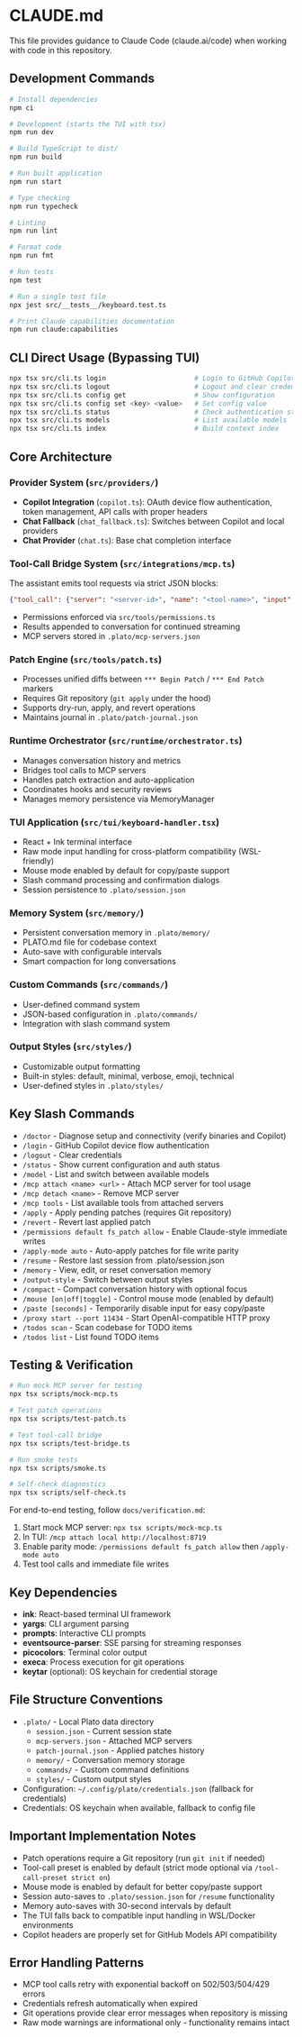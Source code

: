 # CLAUDE.md

This file provides guidance to Claude Code (claude.ai/code) when working with code in this repository.

## Development Commands

```bash
# Install dependencies
npm ci

# Development (starts the TUI with tsx)
npm run dev

# Build TypeScript to dist/
npm run build

# Run built application
npm run start

# Type checking
npm run typecheck

# Linting
npm run lint

# Format code
npm run fmt

# Run tests
npm test

# Run a single test file
npx jest src/__tests__/keyboard.test.ts

# Print Claude capabilities documentation
npm run claude:capabilities
```

## CLI Direct Usage (Bypassing TUI)

```bash
npx tsx src/cli.ts login                      # Login to GitHub Copilot
npx tsx src/cli.ts logout                     # Logout and clear credentials  
npx tsx src/cli.ts config get                 # Show configuration
npx tsx src/cli.ts config set <key> <value>   # Set config value
npx tsx src/cli.ts status                     # Check authentication status
npx tsx src/cli.ts models                     # List available models
npx tsx src/cli.ts index                      # Build context index
```

## Core Architecture

### Provider System (`src/providers/`)
- **Copilot Integration** (`copilot.ts`): OAuth device flow authentication, token management, API calls with proper headers
- **Chat Fallback** (`chat_fallback.ts`): Switches between Copilot and local providers
- **Chat Provider** (`chat.ts`): Base chat completion interface

### Tool-Call Bridge System (`src/integrations/mcp.ts`)
The assistant emits tool requests via strict JSON blocks:
```json
{"tool_call": {"server": "<server-id>", "name": "<tool-name>", "input": {}}}
```
- Permissions enforced via `src/tools/permissions.ts`  
- Results appended to conversation for continued streaming
- MCP servers stored in `.plato/mcp-servers.json`

### Patch Engine (`src/tools/patch.ts`)
- Processes unified diffs between `*** Begin Patch` / `*** End Patch` markers
- Requires Git repository (`git apply` under the hood)
- Supports dry-run, apply, and revert operations
- Maintains journal in `.plato/patch-journal.json`

### Runtime Orchestrator (`src/runtime/orchestrator.ts`)
- Manages conversation history and metrics
- Bridges tool calls to MCP servers
- Handles patch extraction and auto-application
- Coordinates hooks and security reviews
- Manages memory persistence via MemoryManager

### TUI Application (`src/tui/keyboard-handler.tsx`)
- React + Ink terminal interface
- Raw mode input handling for cross-platform compatibility (WSL-friendly)
- Mouse mode enabled by default for copy/paste support
- Slash command processing and confirmation dialogs
- Session persistence to `.plato/session.json`

### Memory System (`src/memory/`)
- Persistent conversation memory in `.plato/memory/`
- PLATO.md file for codebase context
- Auto-save with configurable intervals
- Smart compaction for long conversations

### Custom Commands (`src/commands/`)
- User-defined command system
- JSON-based configuration in `.plato/commands/`
- Integration with slash command system

### Output Styles (`src/styles/`)
- Customizable output formatting
- Built-in styles: default, minimal, verbose, emoji, technical
- User-defined styles in `.plato/styles/`

## Key Slash Commands

- `/doctor` - Diagnose setup and connectivity (verify binaries and Copilot)
- `/login` - GitHub Copilot device flow authentication
- `/logout` - Clear credentials
- `/status` - Show current configuration and auth status
- `/model` - List and switch between available models
- `/mcp attach <name> <url>` - Attach MCP server for tool usage
- `/mcp detach <name>` - Remove MCP server
- `/mcp tools` - List available tools from attached servers
- `/apply` - Apply pending patches (requires Git repository)
- `/revert` - Revert last applied patch
- `/permissions default fs_patch allow` - Enable Claude-style immediate writes
- `/apply-mode auto` - Auto-apply patches for file write parity
- `/resume` - Restore last session from .plato/session.json
- `/memory` - View, edit, or reset conversation memory
- `/output-style` - Switch between output styles
- `/compact` - Compact conversation history with optional focus
- `/mouse [on|off|toggle]` - Control mouse mode (enabled by default)
- `/paste [seconds]` - Temporarily disable input for easy copy/paste
- `/proxy start --port 11434` - Start OpenAI-compatible HTTP proxy
- `/todos scan` - Scan codebase for TODO items
- `/todos list` - List found TODO items

## Testing & Verification

```bash
# Run mock MCP server for testing
npx tsx scripts/mock-mcp.ts

# Test patch operations
npx tsx scripts/test-patch.ts

# Test tool-call bridge
npx tsx scripts/test-bridge.ts

# Run smoke tests
npx tsx scripts/smoke.ts

# Self-check diagnostics
npx tsx scripts/self-check.ts
```

For end-to-end testing, follow `docs/verification.md`:
1. Start mock MCP server: `npx tsx scripts/mock-mcp.ts`
2. In TUI: `/mcp attach local http://localhost:8719`
3. Enable parity mode: `/permissions default fs_patch allow` then `/apply-mode auto`
4. Test tool calls and immediate file writes

## Key Dependencies

- **ink**: React-based terminal UI framework
- **yargs**: CLI argument parsing
- **prompts**: Interactive CLI prompts
- **eventsource-parser**: SSE parsing for streaming responses
- **picocolors**: Terminal color output
- **execa**: Process execution for git operations
- **keytar** (optional): OS keychain for credential storage

## File Structure Conventions

- `.plato/` - Local Plato data directory
  - `session.json` - Current session state
  - `mcp-servers.json` - Attached MCP servers
  - `patch-journal.json` - Applied patches history
  - `memory/` - Conversation memory storage
  - `commands/` - Custom command definitions
  - `styles/` - Custom output styles
- Configuration: `~/.config/plato/credentials.json` (fallback for credentials)
- Credentials: OS keychain when available, fallback to config file

## Important Implementation Notes

- Patch operations require a Git repository (run `git init` if needed)
- Tool-call preset is enabled by default (strict mode optional via `/tool-call-preset strict on`)
- Mouse mode is enabled by default for better copy/paste support
- Session auto-saves to `.plato/session.json` for `/resume` functionality
- Memory auto-saves with 30-second intervals by default
- The TUI falls back to compatible input handling in WSL/Docker environments
- Copilot headers are properly set for GitHub Models API compatibility

## Error Handling Patterns

- MCP tool calls retry with exponential backoff on 502/503/504/429 errors
- Credentials refresh automatically when expired
- Git operations provide clear error messages when repository is missing
- Raw mode warnings are informational only - functionality remains intact